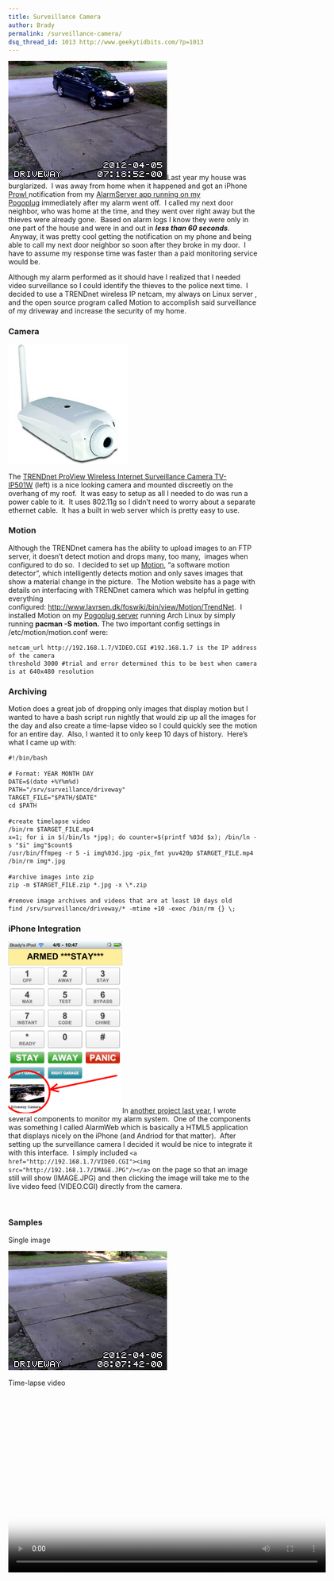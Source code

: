 ```yaml
---
title: Surveillance Camera
author: Brady
permalink: /surveillance-camera/
dsq_thread_id: 1013 http://www.geekytidbits.com/?p=1013
---
```


[<img class="size-full wp-image-1019 alignright pull-right" title="400-20120405071852-00" alt="" src="/media/400-20120405071852-00.jpg" width="320" height="240" />][1]Last year my house was burglarized.  I was away from home when it happened and got an iPhone <a href="http://www.prowlapp.com/" target="_blank">Prowl </a>notification from my <a href="/iphone-control-house-alarm-and-garage-doors/" target="_blank">AlarmServer app running on my Pogoplug</a> immediately after my alarm went off.  I called my next door neighbor, who was home at the time, and they went over right away but the thieves were already gone.  Based on alarm logs I know they were only in one part of the house and were in and out in **_less than 60 seconds_**.  Anyway, it was pretty cool getting the notification on my phone and being able to call my next door neighbor so soon after they broke in my door.  I have to assume my response time was faster than a paid monitoring service would be.

Although my alarm performed as it should have I realized that I needed video surveillance so I could identify the thieves to the police next time.  I decided to use a TRENDnet wireless IP netcam, my always on Linux server , and the open source program called Motion to accomplish said surveillance of my driveway and increase the security of my home.

### Camera

<img class="wp-image-1014 alignleft pull-left" title="TRENDnet ProView Wireless Internet Surveillance Camera TV-IP501W (White)" alt="" src="/media/41wrIM78PzL._SL500_AA300_.jpg" width="240" height="240" />

The <a href="http://www.amazon.com/gp/product/B002Q0WO92/ref=oh_o04_s00_i00_details" target="_blank">TRENDnet ProView Wireless Internet Surveillance Camera TV-IP501W</a> (left) is a nice looking camera and mounted discreetly on the overhang of my roof.  It was easy to setup as all I needed to do was run a power cable to it.  It uses 802.11g so I didn&#8217;t need to worry about a separate ethernet cable.  It has a built in web server which is pretty easy to use.

### Motion

Although the TRENDnet camera has the ability to upload images to an FTP server, it doesn&#8217;t detect motion and drops many, too many,  images when configured to do so.  I decided to set up <a href="http://www.lavrsen.dk/foswiki/bin/view/Motion/WebHome" target="_blank">Motion</a>, &#8220;a software motion detector&#8221;, which intelligently detects motion and only saves images that show a material change in the picture.  The Motion website has a page with details on interfacing with TRENDnet camera which was helpful in getting everything configured: <http://www.lavrsen.dk/foswiki/bin/view/Motion/TrendNet>.  I installed Motion on my <a href="/my-pogoplug-geek-toy/" target="_blank">Pogoplug server</a> running Arch Linux by simply running **pacman -S motion.** The two important config settings in /etc/motion/motion.conf were:

```shell
netcam_url http://192.168.1.7/VIDEO.CGI #192.168.1.7 is the IP address of the camera
threshold 3000 #trial and error determined this to be best when camera is at 640x480 resolution
```

### Archiving

Motion does a great job of dropping only images that display motion but I wanted to have a bash script run nightly that would zip up all the images for the day and also create a time-lapse video so I could quickly see the motion for an entire day.  Also, I wanted it to only keep 10 days of history.  Here&#8217;s what I came up with:

```shell
#!/bin/bash

# Format: YEAR MONTH DAY
DATE=$(date +%Y%m%d)
PATH="/srv/surveillance/driveway"
TARGET_FILE="$PATH/$DATE"
cd $PATH

#create timelapse video
/bin/rm $TARGET_FILE.mp4
x=1; for i in $(/bin/ls *jpg); do counter=$(printf %03d $x); /bin/ln -s "$i" img"$count$
/usr/bin/ffmpeg -r 5 -i img%03d.jpg -pix_fmt yuv420p $TARGET_FILE.mp4
/bin/rm img*.jpg

#archive images into zip
zip -m $TARGET_FILE.zip *.jpg -x \*.zip

#remove image archives and videos that are at least 10 days old
find /srv/surveillance/driveway/* -mtime +10 -exec /bin/rm {} \;
```

### iPhone Integration

[<img class="alignright" title="iphone alarm keypad with security camera image" alt="" src="/media/photo3.png" width="230" height="346" />][3]In <a href="/iphone-control-house-alarm-and-garage-doors/" target="_blank">another project last year</a>, I wrote several components to monitor my alarm system.  One of the components was something I called AlarmWeb which is basically a HTML5 application that displays nicely on the iPhone (and Andriod for that matter).  After setting up the surveillance camera I decided it would be nice to integrate it with this interface.  I simply included `<a href="http://192.168.1.7/VIDEO.CGI"><img src="http://192.168.1.7/IMAGE.JPG"/></a>` on the page so that an image still will show (IMAGE.JPG) and then clicking the image will take me to the live video feed (VIDEO.CGI) directly from the camera.

[  
][3]

### Samples

Single image

[<img class="alignnone size-full wp-image-1045" title="586-20120406080742-00" alt="" src="/media/586-20120406080742-00.jpg" width="320" height="240" />][4]

Time-lapse video

<video class="wp-video-shortcode" id="video-1013-2" width="640" height="360" poster="/media/surveillance_demo_poster.jpg" preload="metadata" controls="controls"><source type="video/mp4" src="/media/surveillance_demo.mp4?_=2" /><a href="/media/surveillance_demo.mp4">/media/surveillance_demo.mp4</a></video>

[1]: /media/400-20120405071852-00.jpg
[2]: /media/41wrIM78PzL._SL500_AA300_.jpg
[3]: /media/photo3.png
[4]: /media/586-20120406080742-00.jpg
